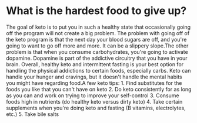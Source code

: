 # What is the hardest food to give up?

The goal of keto is to put you in such a healthy state that occasionally going off the program will not create a big problem. The problem with going off of the keto program is that the next day your blood sugars are off, and you're going to want to go off more and more. It can be a slippery slope.The other problem is that when you consume carbohydrates, you're going to activate dopamine. Dopamine is part of the addictive circuitry that you have in your brain. Overall, healthy keto and intermittent fasting is your best option for handling the physical addictions to certain foods, especially carbs. Keto can handle your hunger and cravings, but it doesn't handle the mental habits you might have regarding food.A few keto tips: 1. Find substitutes for the foods you like that you can't have on keto 2. Do keto consistently for as long as you can and work on trying to improve your self-control 3. Consume foods high in nutrients (do healthy keto versus dirty keto) 4. Take certain supplements when you're doing keto and fasting (B vitamins, electrolytes, etc.) 5. Take bile salts
